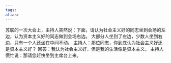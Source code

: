```yaml
---
tags: 
alias:
---
```

苏联的一次大会上，主持人突然说：下面，请认为社会主义好的同志坐到会场的左边，认为资本主义好的同志做到会场右边。
大部分人坐到了左边，少数⼈坐到右边，只有⼀个人还坐在中间不动。
主持人：那位同志，你到底认为社会主义好还是资本主义好？
回答：我认为社会主义好，但是我的生活像是资本主义。
主持人慌忙说：那请您赶快坐到主席台上来。
